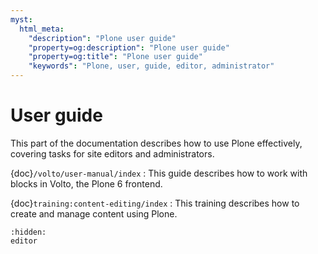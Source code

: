 ```yaml
---
myst:
  html_meta:
    "description": "Plone user guide"
    "property=og:description": "Plone user guide"
    "property=og:title": "Plone user guide"
    "keywords": "Plone, user, guide, editor, administrator"
---
```


# User guide

This part of the documentation describes how to use Plone effectively, covering tasks for site editors and administrators.

{doc}`/volto/user-manual/index`
:   This guide describes how to work with blocks in Volto, the Plone 6 frontend.

{doc}`training:content-editing/index`
:   This training describes how to create and manage content using Plone.

```{toctree}
:hidden:
editor
```
